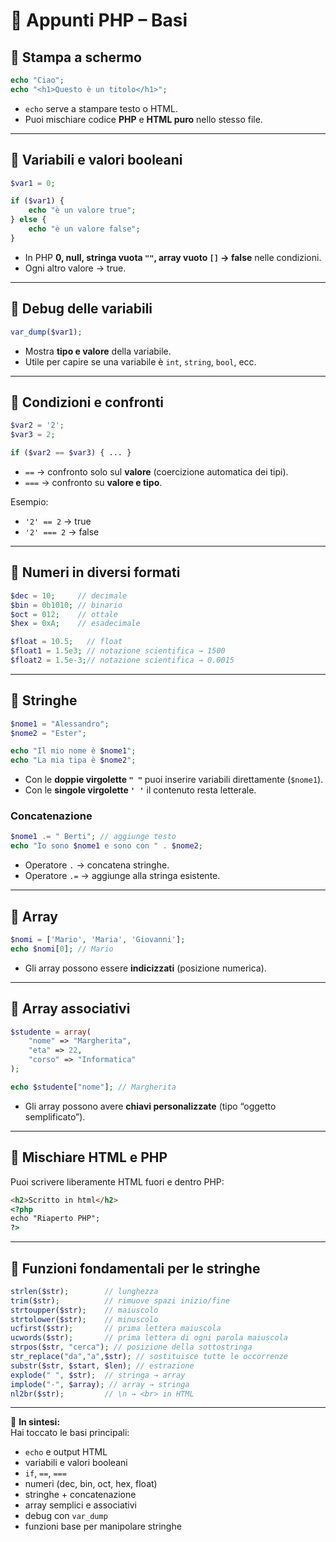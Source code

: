 # 📘 Appunti PHP – Basi

## 🔹 Stampa a schermo
```php
echo "Ciao";
echo "<h1>Questo è un titolo</h1>";
```
- `echo` serve a stampare testo o HTML.  
- Puoi mischiare codice **PHP** e **HTML puro** nello stesso file.  

---

## 🔹 Variabili e valori booleani
```php
$var1 = 0;

if ($var1) {
    echo "è un valore true";
} else {
    echo "è un valore false";
}
```
- In PHP **0, null, stringa vuota `""`, array vuoto `[]` → false** nelle condizioni.  
- Ogni altro valore → true.  

---

## 🔹 Debug delle variabili
```php
var_dump($var1);
```
- Mostra **tipo e valore** della variabile.  
- Utile per capire se una variabile è `int`, `string`, `bool`, ecc.  

---

## 🔹 Condizioni e confronti
```php
$var2 = '2';
$var3 = 2;

if ($var2 == $var3) { ... }
```
- `==` → confronto solo sul **valore** (coercizione automatica dei tipi).  
- `===` → confronto su **valore e tipo**.  

Esempio:  
- `'2' == 2` → true  
- `'2' === 2` → false  

---

## 🔹 Numeri in diversi formati
```php
$dec = 10;     // decimale
$bin = 0b1010; // binario
$oct = 012;    // ottale
$hex = 0xA;    // esadecimale

$float = 10.5;   // float
$float1 = 1.5e3; // notazione scientifica → 1500
$float2 = 1.5e-3;// notazione scientifica → 0.0015
```

---

## 🔹 Stringhe
```php
$nome1 = "Alessandro";
$nome2 = "Ester";

echo "Il mio nome è $nome1";
echo "La mia tipa è $nome2";
```
- Con le **doppie virgolette `" "`** puoi inserire variabili direttamente (`$nome1`).  
- Con le **singole virgolette `' '`** il contenuto resta letterale.  

### Concatenazione
```php
$nome1 .= " Berti"; // aggiunge testo
echo "Io sono $nome1 e sono con " . $nome2;
```
- Operatore `.` → concatena stringhe.  
- Operatore `.=` → aggiunge alla stringa esistente.  

---

## 🔹 Array
```php
$nomi = ['Mario', 'Maria', 'Giovanni'];
echo $nomi[0]; // Mario
```
- Gli array possono essere **indicizzati** (posizione numerica).  

---

## 🔹 Array associativi
```php
$studente = array(
    "nome" => "Margherita",
    "eta" => 22,
    "corso" => "Informatica"
);

echo $studente["nome"]; // Margherita
```
- Gli array possono avere **chiavi personalizzate** (tipo “oggetto semplificato”).  

---

## 🔹 Mischiare HTML e PHP
Puoi scrivere liberamente HTML fuori e dentro PHP:
```html
<h2>Scritto in html</h2>
<?php
echo "Riaperto PHP";
?>
```

---

## 🔹 Funzioni fondamentali per le stringhe
```php
strlen($str);        // lunghezza
trim($str);          // rimuove spazi inizio/fine
strtoupper($str);    // maiuscolo
strtolower($str);    // minuscolo
ucfirst($str);       // prima lettera maiuscola
ucwords($str);       // prima lettera di ogni parola maiuscola
strpos($str, "cerca"); // posizione della sottostringa
str_replace("da","a",$str); // sostituisce tutte le occorrenze
substr($str, $start, $len); // estrazione
explode(" ", $str);  // stringa → array
implode("-", $array); // array → stringa
nl2br($str);         // \n → <br> in HTML
```

---

📌 **In sintesi:**  
Hai toccato le basi principali:  
- `echo` e output HTML  
- variabili e valori booleani  
- `if`, `==`, `===`  
- numeri (dec, bin, oct, hex, float)  
- stringhe + concatenazione  
- array semplici e associativi  
- debug con `var_dump`  
- funzioni base per manipolare stringhe

